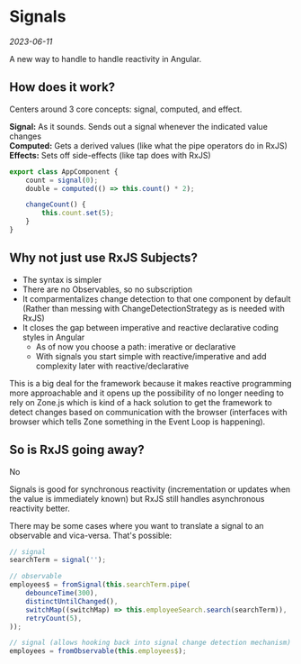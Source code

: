 # Signals

*2023-06-11*

A new way to handle to handle reactivity in Angular. 

## How does it work?

Centers around 3 core concepts: signal, computed, and effect.

**Signal:** As it sounds. Sends out a signal whenever the indicated value changes  
**Computed:** Gets a derived values (like what the pipe operators do in RxJS)  
**Effects:** Sets off side-effects (like tap does with RxJS)

```typescript
export class AppComponent {
    count = signal(0);
    double = computed(() => this.count() * 2);

    changeCount() {
        this.count.set(5);
    }
}
```

## Why not just use RxJS Subjects?

- The syntax is simpler
- There are no Observables, so no subscription 
- It comparmentalizes change detection to that one component by default (Rather than messing with ChangeDetectionStrategy as is needed with RxJS)
- It closes the gap between imperative and reactive declarative coding styles in Angular
    - As of now you choose a path: imerative or declarative
    - With signals you start simple with reactive/imperative and add complexity later with reactive/declarative

This is a big deal for the framework because it makes reactive programming more approachable and it opens up the possibility of no longer needing to rely on Zone.js which is kind of a hack solution to get the framework to detect changes based on communication with the browser (interfaces with browser which tells Zone something in the Event Loop is happening).

## So is RxJS going away?

No

Signals is good for synchronous reactivity (incrementation or updates when the value is immediately known) but RxJS still handles asynchronous reactivity better.

There may be some cases where you want to translate a signal to an observable and vica-versa. That's possible:

```typescript
// signal
searchTerm = signal('');

// observable
employees$ = fromSignal(this.searchTerm.pipe(
    debounceTime(300),
    distinctUntilChanged(),
    switchMap((switchMap) => this.employeeSearch.search(searchTerm)),
    retryCount(5),
));

// signal (allows hooking back into signal change detection mechanism)
employees = fromObservable(this.employees$);
```

